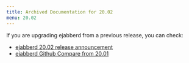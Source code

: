 ```yaml
---
title: Archived Documentation for 20.02
menu: 20.02
---
```


If you are upgrading ejabberd from a previous release, you can check:

* [ejabberd 20.02 release announcement](https://www.process-one.net/blog/ejabberd-20-02/)
* [ejabberd Github Compare from 20.01](https://github.com/processone/ejabberd/compare/20.01...20.02)


